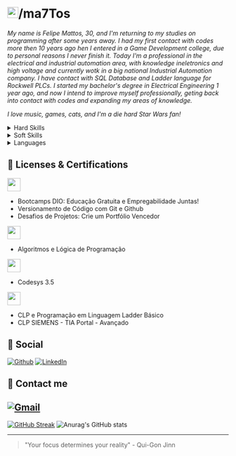 # <img src="https://github.githubassets.com/assets/GitHub-Logo-ee398b662d42.png" height="25">/ma7Tos
 
 _My name is Felipe Mattos, 30, and I'm returning to my studies on programming after some years away. I had my first contact with codes more then 10 years ago hen I entered in a Game Development college, due to personal reasons I never finish it. Today I'm a professional in the electrical and industrial automation area, with knowledge ineletronics and high voltage and currently wotk in a big national Industrial Automation company. I have contact with SQL Database and Ladder language for Rockwell PLCs. I started my bachelor's degree in Electrical Engineering 1 year ago, and now I intend to improve myself professionally, geting back into contact with codes and expanding my areas of knowledge._

 _I love music, games, cats, and I'm a die hard Star Wars fan!_

<details>
<summary> Hard Skills </summary>

|Advanced|Intermediate|Basic|
|-------- |------------|-----|
|Programming Logic|Microsoft Office|C/C++|
|Eletronic|------|C#|
|Electrical|-------|Java|
|Ladder|--------|Python|


</details>

<details>
<summary> Soft Skills </summary>

|Advanced|I need to work on|
|-------- |---------|
|Teamwork|Interpersonal skills|
|Adaptability|Time Management
|Empathy|Leadership
|Organization|Emotional Intelligence
|Critical Thinking|
|Customer Service|

</details>

<details>
<summary> Languages </summary>

|Portuguese|
|--------|
|Native|
- Born and raised in Brasil, portuguese is my native language.

|English|
|--------|
|Advanced|
- As full professional proficiency, can read and wright well with good understanding in a conversation, but I need to work my speak, something easily achieved through practice. 

</details>

## 📑 Licenses & Certifications

<img src="https://hermes.digitalinnovation.one/assets/diome/logo-full.svg" height="30">

- Bootcamps DIO: Educação Gratuita e Empregabilidade Juntas!
- Versionamento de Código com Git e Github
- Desafios de Projetos: Crie um Portfólio Vencedor

<img src="[https://www.udemy.com/staticx/udemy/images/v7/logo-udemy.svg](https://www.udemy.com/staticx/udemy/images/v7/logo-udemy-inverted.svg)" height="30">

- Algoritmos e Lógica de Programação

<img src="https://images.squarespace-cdn.com/content/v1/631f784b2a1c9b79d2b3f734/44391c01-cf73-49be-b56c-79d3dc848727/WAGO_LOGO_RGB.png?format=1500w" height="30">

- Codesys 3.5 

<img src="https://www.sp.senai.br/images/senai.svg" height="30">

- CLP e Programação em Linguagem Ladder Básico
- CLP SIEMENS - TIA Portal - Avançado

## 📱 Social

[![Github](https://img.shields.io/badge/github-%23121011.svg?style=for-the-badge&logo=github&logoColor=white&labelColor=D857BE&color=291B3E&link=https%3A%2F%2Fgithub.com%2Fma7Tos)](https://github.com/ma7Tos)
[![LinkedIn](https://img.shields.io/badge/linkedin-%230077B5.svg?style=for-the-badge&logo=linkedin&logoColor=white&labelColor=D857BE&color=291B3E)](https://www.linkedin.com/in/ma7tos/)

## 📧 Contact me

[![Gmail](https://img.shields.io/badge/Gmail-D14836?style=for-the-badge&logo=gmail&logoColor=white&labelColor=D857BE&color=291B3E)](mailto:felipeaguiardemattosgoncalves@gmail.com)
---
[![GitHub Streak](https://streak-stats.demolab.com/?user=ma7Tos&theme=jolly&card_width=465)](https://git.io/streak-stats)
![Anurag's GitHub stats](https://github-readme-stats.vercel.app/api?username=ma7Tos&theme=jolly&show_icons=true)

---
> "Your focus determines your reality" - Qui-Gon Jinn



